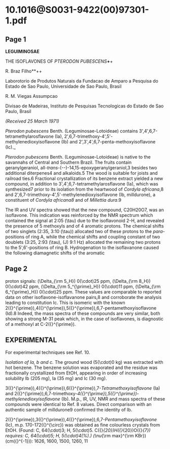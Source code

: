 # 10.1016@S0031-9422(00)97301-1.pdf

## Page 1



**LEGUIMINOSAE**

THE ISOFLAVONES OF _PTERODON PUBESCENS_**+**+

R. Braz Filho**++

Laborotorio de Produtos Naturais da Fundacao de Amparo a Pesquisa do Estado de Sao Paulo, Universidade de Sao Paulo, Brasil

R. M. Viegas Assumpcao

Divisao de Madeiras, Instituto de Pesquisas Tecnologicas do Estado de Sao Paulo, Brasil

_(Received 25 March 1971)_

_Pterodon pubescens_ Benth. (Leguminosae-Lotoideae) contains 3',4',6,7-tetramethylarosflavone (Ia), 2',6,7-trimethoxy-4',5'-methylenedioxyisoflavone (Ib) and 2',3',4',6,7-penta-methoxyisoflavone (Ic)._

_Pterodon pubescens_ Benth. (Leguminosae-Lotoideae) is native to the savannahs of Central and Southern Brazil. The fruits contain geranylgeraniol, all-_trans_-(--)-14,15-epoxygeranylgeraniol,3 besides two additional diterpenes4 and alkaloids.5 The wood is suitable for joists and railroad ties.6 Fractional crystallization of its benzene extract yielded a new compound, in addition to 3',4',6,7-tetramethylarosflavone (Ia), which was synthesized7 prior to its isolation from the heartwood of _Cordyla africana_,8 and 2',6,7-trimethoxy-4',5'-methylenedioxyisoflavone (Ib, milldurone), a constituent of _Cordyla africana8_ and of _Millettia dura_.9

The IR and UV spectra showed that the new compound, C20H20O7, was an isoflavone. This indication was reinforced by the NMR spectrum which contained the signal at 2:05 \(\tau\) due to the isoflavonoid 2-H, and revealed the presence of 5 methoxyls and of 4 aromatic protons. The chemical shifts of two singlets (2:35, 3:10 \(\tau\)) allocated two of these protons to the _para_-positions of ring A, while the chemical shifts and coupling constant of two doublets (3:25, 2:93 \(\tau\), \(J\) 9:1 Hz) allocated the remaining two protons to the 5',6'-positions of ring B. Hydrogenation to the isoflavanone caused the following diamagnetic shifts of the aromatic

## Page 2

proton signals: \(\Delta_{\rm 5\_H}\) 0\(\cdot\)25 ppm, \(\Delta_{\rm 8\_H}\) 0\(\cdot\)42 ppm, \(\Delta_{\rm 5\_^{\prime}\_H}\) 0\(\cdot\)11 ppm, \(\Delta_{\rm 6\_^{\prime}\_H}\) 0\(\cdot\)25 ppm. These values are comparable to reported data on other isoflavone-isoflavanone pairs,8 and corroborate the analysis leading to constitution Ic. This is isomeric with the known 2\({}^{\prime}\),4\({}^{\prime}\),5\({}^{\prime}\),6,7-pentamethoxyisoflavone (Id).8 Indeed, the mass spectra of these compounds are very similar, both showing a strong M-31 peak which, in the case of isoflavones, is diagnostic of a methoxyl at C-2\({}^{\prime}\).

## EXPERIMENTAL

For experimental techniques see Ref. 10.

_Isolation of Ia, b and c._ The ground wood (5\(\cdot\)0 kg) was extracted with hot benzene. The benzene solution was evaporated and the residue was fractionally crystallized from EtOH, appearing in order of increasing solubility Ib (205 mg), Ia (35 mg) and Ic (30 mg).

3\({}^{\prime}\),4\({}^{\prime}\),6\({}^{\prime}\),7-_Tetramethoxyisoflavone_ (Ia) and 2\({}^{\prime}\),6,7-trimethoxy-_4\({}^{\prime}\),5\({}^{\prime}\)-methylenedioxyisoflavone_ (Ib). M.p., IR, UV, NMR and mass spectra of these compounds were identical to Ref. 8 values. Direct comparison with an authentic sample of milldurone9 confirmed the identity of Ib.

2\({}^{\prime}\),3\({}^{\prime}\),4\({}^{\prime}\),6,7-_Pentamethoxyisoflavone_ (Ic), m.p. 170-172\({}^{\circ}\) was obtained as fine colourless crystals from EtOH. (Found: C, 64\(\cdot\)3; H, 5\(\cdot\)5. C\({}_{20}\)H\({}_{20}\)O\({}_{7}\) requires: C, 64\(\cdot\)5; H, 5\(\cdot\)4\(\%\).) \(\nu_{\rm max}^{\rm KBr}\) (cm\({}^{-1}\)): 1626, 1600, 1500, 1260, 11

